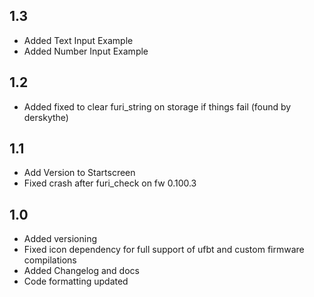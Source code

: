 ## 1.3
- Added Text Input Example
- Added Number Input Example

## 1.2
- Added fixed to clear furi_string on storage if things fail (found by derskythe)

## 1.1
- Add Version to Startscreen
- Fixed crash after furi_check on fw 0.100.3

## 1.0
- Added versioning
- Fixed icon dependency for full support of ufbt and custom firmware compilations
- Added Changelog and docs
- Code formatting updated